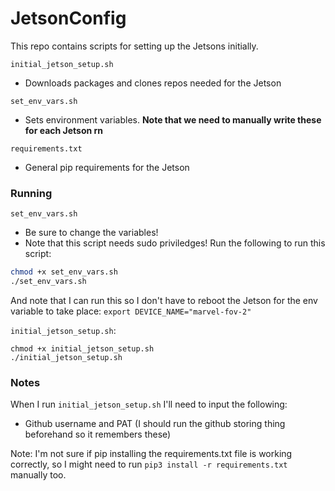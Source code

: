 ﻿# JetsonConfig

This repo contains scripts for setting up the Jetsons initially. 

`initial_jetson_setup.sh`

- Downloads packages and clones repos needed for the Jetson

`set_env_vars.sh`
- Sets environment variables. **Note that we need to manually write these for each Jetson rn**


`requirements.txt`
- General pip requirements for the Jetson

### Running 

`set_env_vars.sh`
- Be sure to change the variables!
- Note that this script needs sudo priviledges!
Run the following to run this script:
```bash
chmod +x set_env_vars.sh
./set_env_vars.sh
```

And note that I can run this so I don't have to reboot the Jetson for the env variable to take place:
`export DEVICE_NAME="marvel-fov-2"`


`initial_jetson_setup.sh`:

```
chmod +x initial_jetson_setup.sh
./initial_jetson_setup.sh
```

### Notes 

When I run `initial_jetson_setup.sh` I'll need to input the following:

- Github username and PAT (I should run the github storing thing beforehand so it remembers these)


Note: I'm not sure if pip installing the requirements.txt file is working correctly, so I might need to 
run `pip3 install -r requirements.txt` manually too.